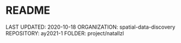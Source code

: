 # README

LAST UPDATED: 2020-10-18
ORGANIZATION: spatial-data-discovery
REPOSITORY: ay2021-1
FOLDER: project/natallzl
